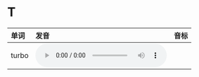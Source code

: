 
# T

| 单词  | 发音 | 音标 |
| :-- | :-- | :-- |
| turbo | <audio :src="$withBase('/audio/turbo.mp3')" controls="controls" controlslist="nodownload"></audio> |  |
